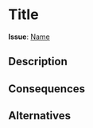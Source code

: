 <!-- Use this template when creating new proposals and adjust it to the specific needs of the proposal. -->
<!-- Note: This template may evolve over time. Older proposals will not be retroactively updated, -->
<!-- so consider this when referencing them. -->
<!-- Template can be adjusted to author needs. -->

# Title

**Issue**: [Name](link)

<!-- Provide a concise, descriptive title for the proposal -->

## Description

<!-- Clearly describe the changes being proposed. Include details such as the purpose,
scope, and expected impact. -->

## Consequences

<!-- Outline the trade-offs and potential consequences of implementing this change.
Explain why the benefits outweigh the drawbacks. -->

## Alternatives

<!-- Describe alternative approaches considered and why they were ultimately not chosen.
Provide reasoning to show how the proposed approach is preferable. -->

